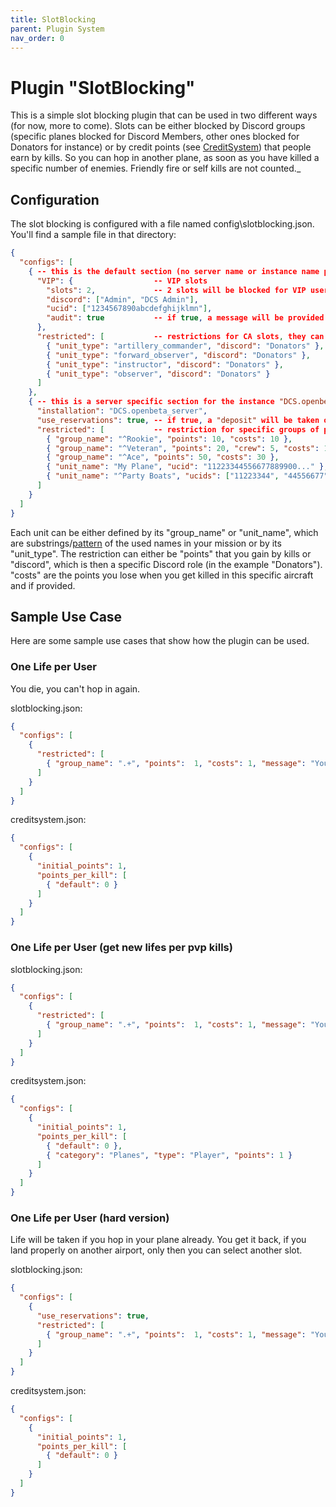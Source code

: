```yaml
---
title: SlotBlocking
parent: Plugin System
nav_order: 0
---
```


# Plugin "SlotBlocking"

This is a simple slot blocking plugin that can be used in two different ways (for now, more to come).
Slots can be either blocked by Discord groups (specific planes blocked for Discord Members, other ones blocked for 
Donators for instance) or by credit points (see [CreditSystem](../creditsystem/README.md)) that people earn by kills. 
So you can hop in another plane, as soon as you have killed a specific number of enemies. Friendly fire or self kills 
are not counted._

## Configuration
The slot blocking is configured with a file named config\slotblocking.json. You'll find a sample file in that directory:
```json
{
  "configs": [
    { -- this is the default section (no server name or instance name provided)
      "VIP": {                  -- VIP slots
        "slots": 2,             -- 2 slots will be blocked for VIP users
        "discord": ["Admin", "DCS Admin"],
        "ucid": ["1234567890abcdefghijklmn"],
        "audit": true           -- if true, a message will be provided in the audit channel, if a VIP joins
      },
      "restricted": [           -- restrictions for CA slots, they can only be used by Discord group "Donators"
        { "unit_type": "artillery_commander", "discord": "Donators" },
        { "unit_type": "forward_observer", "discord": "Donators" },
        { "unit_type": "instructor", "discord": "Donators" },
        { "unit_type": "observer", "discord": "Donators" }
      ]
    },
    { -- this is a server specific section for the instance "DCS.openbeta_server" in this case
      "installation": "DCS.openbeta_server",
      "use_reservations": true, -- if true, a "deposit" will be taken on hop-on and payed out on RTB, otherwise points will be credited on death 
      "restricted": [           -- restriction for specific groups of planes, based on a points system
        { "group_name": "^Rookie", "points": 10, "costs": 10 },
        { "group_name": "^Veteran", "points": 20, "crew": 5, "costs": 10 }, -- a multicrew seat (aka RIO) costs 5 points here
        { "group_name": "^Ace", "points": 50, "costs": 30 },
        { "unit_name": "My Plane", "ucid": "11223344556677889900..." },     -- restriced slot for a specific ucid
        { "unit_name": "^Party Boats", "ucids": ["11223344", "44556677"]}   -- restricted slots for a group of ucids
      ]
    }
  ]
}
```
Each unit can be either defined by its "group_name" or "unit_name", which are substrings/[pattern](https://riptutorial.com/lua/example/20315/lua-pattern-matching) of the used names in your mission or by its "unit_type".
The restriction can either be "points" that you gain by kills or "discord", which is then a specific Discord role (in the example "Donators").
"costs" are the points you lose when you get killed in this specific aircraft and if provided.

## Sample Use Case
Here are some sample use cases that show how the plugin can be used.
### One Life per User 
You die, you can't hop in again.<p>
slotblocking.json:
```json
{
  "configs": [
    {
      "restricted": [
        { "group_name": ".+", "points":  1, "costs": 1, "message": "You ran out of lifes."}
      ]
    }
  ]
}
```

creditsystem.json:
```json
{
  "configs": [
    {
      "initial_points": 1,
      "points_per_kill": [
        { "default": 0 }
      ]
    }
  ]
}
```

### One Life per User (get new lifes per pvp kills)
slotblocking.json:
```json
{
  "configs": [
    {
      "restricted": [
        { "group_name": ".+", "points":  1, "costs": 1, "message": "You ran out of lifes."}
      ]
    }
  ]
}
```
creditsystem.json:
```json
{
  "configs": [
    {
      "initial_points": 1,
      "points_per_kill": [
        { "default": 0 },
        { "category": "Planes", "type": "Player", "points": 1 }
      ]
    }
  ]
}
```

### One Life per User (hard version)
Life will be taken if you hop in your plane already. You get it back, if you land properly on another airport, only then
you can select another slot.<p>
slotblocking.json:
```json
{
  "configs": [
    {
      "use_reservations": true, 
      "restricted": [
        { "group_name": ".+", "points":  1, "costs": 1, "message": "You ran out of lifes."}
      ]
    }
  ]
}
```
creditsystem.json:
```json
{
  "configs": [
    {
      "initial_points": 1,
      "points_per_kill": [
        { "default": 0 }
      ]
    }
  ]
}
```
